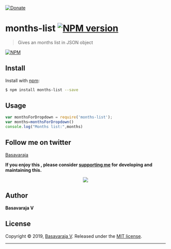 [![Donate](https://img.shields.io/badge/Donate-PayPal-green.svg)](https://www.paypal.me/rajdivya)
# months-list [![NPM version](https://img.shields.io/npm/v/months-list.svg?style=flat)](https://www.npmjs.com/package/months-list)

>  Gives an months list in JSON object

[![NPM](https://nodei.co/npm/months-list.svg?downloads=true&stars=true)](https://www.npmjs.com/package/months-list/)

## Install

Install with [npm](https://www.npmjs.com/):

```sh
$ npm install months-list --save
```

## Usage

```js
var monthsForDropdown = require('months-list');
var months=monthsForDropdown()
console.log("Months list:",months)

```
## Follow me on twitter
[Basavaraja]("https://twitter.com/BasavarajaV2")

**If you enjoy this , please consider [supporting me](https://www.paypal.me/rajdivya/1500) for developing and maintaining this.**

<p align="center">
  <a href="https://www.paypal.me/rajdivya">
    <img src="https://www.paypalobjects.com/en_US/i/btn/btn_donate_LG.gif" />
  </a>
</p>

## Author

**Basavaraja V**
## License

Copyright © 2019, [Basavaraja V](https://github.com/BaSaVaRaJaV).
Released under the [MIT license](https://github.com/BaSaVaRaJaV/months-list/blob/master/LICENSE).
***
